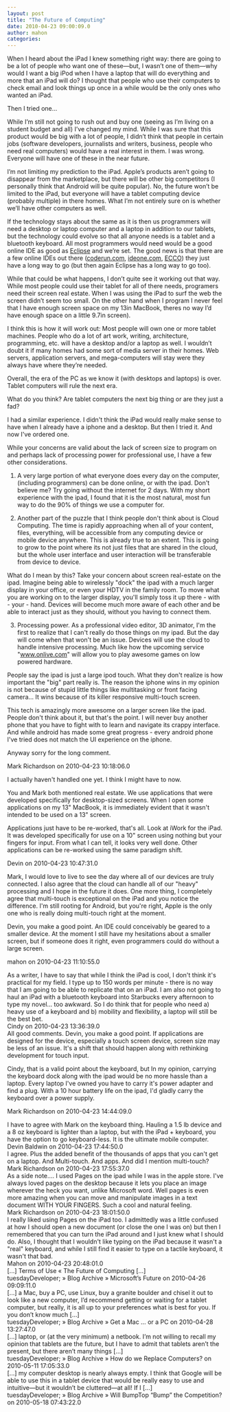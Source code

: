 ```yaml
---
layout: post
title: "The Future of Computing"
date: 2010-04-23 09:00:09.0
author: mahon
categories: 
---
```

When I heard about the iPad I knew something right way: there are going to be a lot of people who want one of these—but, I wasn’t one of them—why would I want a big iPod when I have a laptop that will do everything and more that an iPad will do? I thought that people who use their computers to check email and look things up once in a while would be the only ones who wanted an iPad.

Then I tried one...

While I’m still not going to rush out and buy one (seeing as I’m living on a student budget and all) I’ve changed my mind. While I was sure that this product would be big with a lot of people, I didn’t think that people in certain jobs (software developers, journalists and writers, business, people who need real computers) would have a real interest in them. I was wrong. Everyone will have one of these in the near future.

I’m not limiting my prediction to the iPad. Apple’s products aren’t going to disappear from the marketplace, but there will be other big competitors (I personally think that Android will be quite popular). No, the future won’t be limited to the iPad, but everyone will have a tablet computing device (probably multiple) in there homes. What I’m not entirely sure on is whether we’ll have other computers as well.

If the technology stays about the same as it is then us programmers will need a desktop or laptop computer and a laptop in addition to our tablets, but the technology could evolve so that all anyone needs is a tablet and a bluetooth keyboard. All most programmers would need would be a good online IDE as good as <a href="http://eclipse.org/">Eclipse</a> and we’re set. The good news is that there are a few online IDEs out there (<a href="http://www.coderun.com/">coderun.com</a>, <a href="http://ideone.com/">ideone.com</a>, <a href="http://ecco.sourceforge.net/">ECCO</a>) they just have a long way to go (but then again Eclipse has a long way to go too).

While that could be what happens, I don’t quite see it working out that way. While most people could use their tablet for all of there needs, programers need their screen real estate. When I was using the iPad to surf the web the screen didn’t seem too small. On the other hand when I program I never feel that I have enough screen space on my 13in MacBook, theres no way I’d have enough space on a little 9.7in screen).

I think this is how it will work out: Most people will own one or more tablet machines. People who do a lot of art work, writing, architecture, programming, etc. will have a desktop and/or a laptop as well. I wouldn’t doubt it if many homes had some sort of media server in their homes. Web servers, application servers, and mega-computers will stay were they always have where they’re needed.

Overall, the era of the PC as we know it (with desktops and laptops) is over. Tablet computers will rule the next era.

What do you think? Are tablet computers the next big thing or are they just a fad?

<div class='archived comments'>

<div class='comment'>I had a similar experience. I didn't think the iPad would really make sense to have when I already have a iphone and a desktop. But then I tried it. And now I've ordered one. 

While your concerns are valid about the lack of screen size to program on and perhaps lack of processing power for professional use, I have a few other considerations.

1. A very large portion of what everyone does every day on the computer, (including programmers) can be done online, or with the ipad. Don't believe me? Try going without the internet for 2 days. With my short experience with the ipad, I found that it is the most natural, most fun way to do the 90% of things we use a computer for. 

2. Another part of the puzzle that I think people don't think about is Cloud Computing. The time is rapidly approaching when all of your content, files, everything, will be accessible from any computing device or mobile device anywhere. This is already true to an extent. This is going to grow to the point where its not just files that are shared in the cloud, but the whole user interface and user interaction will be transferable from device to device.

What do I mean by this? Take your concern about screen real-estate on the ipad. Imagine being able to wirelessly "dock" the ipad with a much larger display in your office, or even your HDTV in the family room. To move what you are working on to the larger display, you'll simply toss it up there - with - your - hand. Devices will become much more aware of each other and be able to interact just as they should, without you having to connect them. 

3. Processing power. As a professional video editor, 3D animator, I'm the first to realize that I can't really do those things on my ipad. But the day will come when that won't be an issue. Devices will use the cloud to handle intensive processing. Much like how the upcoming service "www.onlive.com" will allow you to play awesome games on low powered hardware.

People say the ipad is just a large ipod touch. What they don't realize is how important the "big" part really is. The reason the iphone wins in my opinion is not because of stupid little things like multitasking or front facing camera... It wins because of its killer responsive multi-touch screen.

This tech is amazingly more awesome on a larger screen like the ipad. People don't think about it, but that's the point. I will never buy another phone that you have to fight with to learn and navigate its crappy interface. And while android has made some great progress - every android phone I've tried does not match the UI experience on the iphone. 

Anyway sorry for the long comment.  <div class='by'>Mark Richardson on 2010-04-23 10:18:06.0  </div></div>
<div class='comment'>I actually haven't handled one yet.  I think I might have to now.

You and Mark both mentioned real estate.  We use applications that were developed specifically for desktop-sized screens.  When I open some applications on my 13" MacBook, it is immediately evident that it wasn't intended to be used on a 13" screen.

Applications just have to be re-worked, that's all. Look at iWork for the iPad.  It was developed specifically for use on a 10" screen using nothing but your fingers for input.  From what I can tell, it looks very well done.  Other applications can be re-worked using the same paradigm shift.  <div class='by'>Devin on 2010-04-23 10:47:31.0  </div></div>
<div class='comment'>Mark, I would love to live to see the day where all of our devices are truly connected. I also agree that the cloud can handle all of our "heavy" processing and I hope in the future it does. One more thing, I completely agree that multi-touch is exceptional on the iPad and you notice the difference. I'm still rooting for Android, but you're right, Apple is the only one who is really doing multi-touch right at the moment.

Devin, you make a good point. An IDE could conceivably be geared to a smaller device. At the moment I still have my hesitations about a smaller screen, but if someone does it right, even programmers could do without a large screen.  <div class='by'>mahon on 2010-04-23 11:10:55.0  </div></div>
<div class='comment'>As a writer, I have to say that while I think the iPad is cool, I don't think it's practical for my field. I type up to 150 words per minute - there is no way that I am going to be able to replicate that on an iPad. I am also not going to haul an iPad with a bluetooth keyboard into Starbucks every afternoon to type my novel... too awkward. So I do think that for people who need a) heavy use of a keyboard and b) mobility and flexibility, a laptop will still be the best bet.  <div class='by'>Cindy on 2010-04-23 13:36:39.0  </div></div>
<div class='comment'>All good comments. Devin, you make a good point. If applications are designed for the device, especially a touch screen device, screen size may be less of an issue. It's a shift that should happen along with rethinking development for touch input. 

Cindy, that is a valid point about the keyboard, but In my opinion, carrying the keyboard dock along with the ipad would be no more hassle than a laptop. Every laptop I've owned you have to carry it's power adapter and find a plug. With a 10 hour battery life on the ipad, I'd gladly carry the keyboard over a power supply.  <div class='by'>Mark Richardson on 2010-04-23 14:44:09.0  </div></div>
<div class='comment'>I have to agree with Mark on the keyboard thing.  Hauling a 1.5 lb device and a 8 oz keyboard is lighter than a laptop, but with the iPad + keyboard, you have the option to go keyboard-less. It is the ultimate mobile computer.  <div class='by'>Devin Baldwin on 2010-04-23 17:44:50.0  </div></div>
<div class='comment'>I agree. Plus the added benefit of the thousands of apps that you can't get on a laptop. And Multi-touch. And apps. And did I mention multi-touch?  <div class='by'>Mark Richardson on 2010-04-23 17:55:37.0  </div></div>
<div class='comment'>As a side note.... I used Pages on the ipad while I was in the apple store. I've always loved pages on the desktop because it lets you place an image wherever the heck you want, unlike Microsoft word. Well pages is even more amazing when you can move and manipulate images in a text document WITH YOUR FINGERS. Such a cool and natural feeling.  <div class='by'>Mark Richardson on 2010-04-23 18:01:50.0  </div></div>
<div class='comment'>I really liked using Pages on the iPad too. I admittedly was a little confused at how I should open a new document (or close the one I was on) but then I remembered that you can turn the iPad around and I just knew what I should do. Also, I thought that I wouldn't like typing on the iPad because it wasn't a "real" keyboard, and while I still find it easier to type on a tactile keyboard, it wasn't that bad.  <div class='by'>Mahon on 2010-04-23 20:48:01.0  </div></div>
<div class='comment'>[...] Terms of Use      &laquo; The Future of Computing [...]  <div class='by'>tuesdayDeveloper; &raquo; Blog Archive &raquo; Microsoft’s Future on 2010-04-26 09:09:11.0  </div></div>
<div class='comment'>[...] a Mac, buy a PC, use Linux, buy a granite boulder and chisel it out to look like a new computer, I’d recommend getting or waiting for a tablet computer, but really, it is all up to your preferences what is best for you. If you don&#8217;t know much [...]  <div class='by'>tuesdayDeveloper; &raquo; Blog Archive &raquo; Get a Mac &#8230; or a PC on 2010-04-28 13:27:47.0  </div></div>
<div class='comment'>[...] laptop, or (at the very minimum) a netbook. I&#8217;m not willing to recall my opinion that tablets are the future, but I have to admit that tablets aren&#8217;t the present, but there aren&#8217;t many things [...]  <div class='by'>tuesdayDeveloper; &raquo; Blog Archive &raquo; How do we Replace Computers? on 2010-05-11 17:05:33.0  </div></div>
<div class='comment'>[...] my computer desktop is nearly always empty. I think that Google will be able to use this in a tablet device that would be really easy to use and intuitive—but it wouldn&#8217;t be cluttered—at all! If I [...]  <div class='by'>tuesdayDeveloper; &raquo; Blog Archive &raquo; Will BumpTop &#8220;Bump&#8221; the Competition? on 2010-05-18 07:43:22.0  </div></div>
</div>